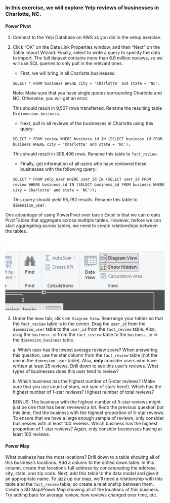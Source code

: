 ### In this exercise, we will explore Yelp reviews of businesses in Charlotte, NC.  

#### Power Pivot

1. Connect to the Yelp Database on AWS as you did in the setup exercise. 

2. Click “OK” on the Data Link Properties window, and then “Next” on the Table Import Wizard. 
Finally, select to write a query to specify the data to import. The full dataset contains more than 6.6 million reviews, so we will use SQL queries to only pull in the relevant ones.  

    - First, we will bring in all Charlotte businesses:  

    ```SELECT * FROM business WHERE city = 'Charlotte' and state = 'NC';```  

    Note: Make sure that you have single quotes surrounding Charlotte and NC! Otherwise, you will get an error.  

    
    This should result in 9,507 rows transferred. Rename the resulting table to `dimension_business`.

    - Next, pull in all reviews of the businesses in Charlotte using this query:  

    ```SELECT * FROM review WHERE business_id IN (SELECT business_id FROM business WHERE city = 'Charlotte' and state = 'NC');```

    This should result in 309,406 rows. Rename this table to `fact_review`.

    - Finally, get information of all users who have reviewed these businesses with the following query:  

    ```SELECT * FROM yelp_user WHERE user_id IN (SELECT user_id FROM review WHERE business_id IN (SELECT business_id FROM business WHERE city = Charlotte' and state = 'NC'));```

    This query should yield 95,792 results. Rename this table to `dimension_user`.

 One advantage of using PowerPivot over basic Excel is that we can create PivotTables that aggregate across multiple tables. However, before we can start aggregating across tables, we need to create relationships between the tables.  

 ![diagram_view](/assets/relationship.png)  

 3. Under the `Home` tab, click on `Diagram View`. Rearrange your tables so that the `fact_review` table is in the center. Drag the `user_id` from the `dimension_user` table to the `user_id` from the `fact_review` table. Also, drag the `business_id` from the `fact_review` table to the `business_id` in the `dimension_business` table.  

       a. Which  user has the lowest average review score? When answering this question, use the star column from the `fact_review` table (not the one in the `dimension_user` table). Also, **only** consider users who have written at least 25 reviews. Drill down to see this user’s reviews. What types of businesses does this user tend to review?   

      b. Which business has the highest number of 5-star reviews? (Make sure that you use count of stars, not sum of stars here!). Which has the highest number of 1-star reviews? Highest number of total reviews?  

     BONUS:  The business with the highest number of 5-star reviews might just be one that has been reviewed a lot. Redo the previous question but this time, find the business with the highest proportion of 5-star reviews. To ensure that we have a large enough sample of reviews, only consider businesses with at least 100 reviews. Which business has the highest proportion of 1-star reviews? Again, only consider businesses having at least 100 reviews.   

#### Power Map
What business has the most locations? Drill down to a table showing all of this business’s locations. Add a column to the drilled down table. In this column, create that location’s full address by concatenating the address, city, state, and zip code. Next, add this table to the data model and give it an appropriate name. To jazz up our map, we’ll need a relationship with this table and the `fact_review` table, so create a relationship between them. Create a 3D Map/Power Map showing all of the locations of this business. Try adding bars for average review, how reviews changed over time, etc. 









   



   


